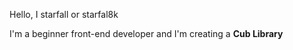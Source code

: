 Hello, I starfall or starfal8k

I'm a beginner front-end developer and I'm creating a **Cub Library**
